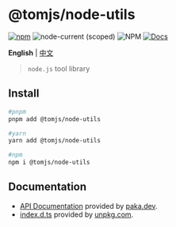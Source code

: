 # @tomjs/node-utils

[![npm](https://img.shields.io/npm/v/@tomjs/node-utils)](https://www.npmjs.com/package/@tomjs/node-utils) ![node-current (scoped)](https://img.shields.io/node/v/@tomjs/node-utils) ![NPM](https://img.shields.io/npm/l/@tomjs/node-utils) [![Docs](https://www.paka.dev/badges/v0/cute.svg)](https://www.paka.dev/npm/@tomjs/node-utils)

**English** | [中文](./README.zh_CN.md)

> `node.js` tool library

## Install

```bash
#pnpm
pnpm add @tomjs/node-utils

#yarn
yarn add @tomjs/node-utils

#npm
npm i @tomjs/node-utils
```

## Documentation

- [API Documentation](https://paka.dev/npm/@tomjs/node-utils) provided by [paka.dev](https://paka.dev).
- [index.d.ts](https://www.unpkg.com/browse/@tomjs/node-utils/dist/index.d.ts) provided by [unpkg.com](https://www.unpkg.com).
